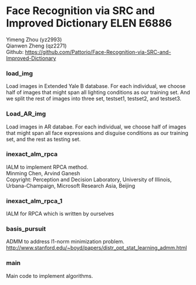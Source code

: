 # Face Recognition via SRC and Improved Dictionary ELEN E6886          
Yimeng Zhou (yz2993)               
Qianwen Zheng (qz2271)                
Github: https://github.com/Pattorio/Face-Recognition-via-SRC-and-Improved-Dictionary                             
                             
### load_img         
Load images in Extended Yale B database. For each individual, we choose half of images that might span all lighting conditions  as our training set. And we split the rest of images into three set, testset1, testset2, and testset3.

### Load_AR_img                    
Load images in AR databae. For each individual, we choose half of images that might span all face expressions and disguise conditions as our training set, and the rest as testing set.

### inexact_alm_rpca                      
IALM to implement RPCA method.              
Minming Chen, Arvind Ganesh                 
Copyright: Perception and Decision Laboratory, University of Illinois, Urbana-Champaign, Microsoft Research Asia, Beijing           
### inexact_alm_rpca_1             
IALM for RPCA which is written by ourselves

### basis_pursuit                    
ADMM to address l1-norm minimization problem.            
http://www.stanford.edu/~boyd/papers/distr_opt_stat_learning_admm.html

### main       
Main code to implement algorithms.
